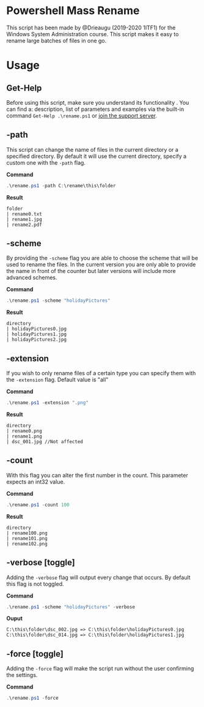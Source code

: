 # Powershell Mass Rename

This script has been made by @Drieaugu (2019-2020 1ITF1) for the Windows System Administration course. This script makes it easy to rename large batches of files in one go.

# Usage

## Get-Help

Before using this script, make sure you understand its functionality . You can find a: description, list of parameters and examples via the built-in command `Get-Help .\rename.ps1` or [join the support server](https://discord.gg/nwpnt8B).

## -path

This script can change the name of files in the current directory or a specified directory. By default it will use the current directory, specify a custom one with the `-path` flag.

**Command**

```powershell
.\rename.ps1 -path C:\rename\this\folder
```

**Result**

```
folder
| rename0.txt
| rename1.jpg
| rename2.pdf
```

## -scheme

By providing the `-scheme` flag you are able to choose the scheme that will be used to rename the files. In the current version you are only able to provide the name in front of the counter but later versions will include more advanced schemes.

**Command**

```powershell
.\rename.ps1 -scheme "holidayPictures"
```

**Result**

```
directory
| holidayPictures0.jpg
| holidayPictures1.jpg
| holidayPictures2.jpg
```

## -extension

If you wish to only rename files of a certain type you can specify them with the `-extension` flag. Default value is "all"

**Command**

```powershell
.\rename.ps1 -extension ".png"
```

**Result**

```
directory
| rename0.png
| rename1.png
| dsc_001.jpg //Not affected
```

## -count

With this flag you can alter the first number in the count. This parameter expects an int32 value.

**Command**

```powershell
.\rename.ps1 -count 100
```

**Result**

```
directory
| rename100.png
| rename101.png
| rename102.png
```

## -verbose [toggle]

Adding the `-verbose` flag will output every change that occurs. By default this flag is not toggled.

**Command**

```powershell
.\rename.ps1 -scheme "holidayPictures" -verbose
```

**Ouput**

```
C:\this\folder\dsc_002.jpg => C:\this\folder\holidayPictures0.jpg
C:\this\folder\dsc_014.jpg => C:\this\folder\holidayPictures1.jpg
```

## -force [toggle]

Adding the `-force` flag will make the script run without the user confirming the settings.

**Command**

```powershell
.\rename.ps1 -force
```
